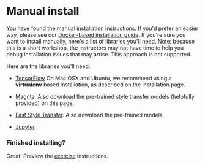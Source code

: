 # Manual install
You have found the manual installation instructions. If you'd prefer an easier way, please see our [Docker-based installation guide](markdown/install-and-use-docker.md). If you're sure you want to install manually, here's a list of libraries you'll need. Note: because this is a short workshop, the instructors may not have time to help you debug installation issues that may arrise. This approach is not supported. 

Here are the libraries you'll need:

* [TensorFlow](https://www.tensorflow.org) On Mac OSX and Ubuntu, we recommend using a **virtualenv** based installation, as described on the installation page.

* [Magnta](https://github.com/tensorflow/magenta/tree/master/magenta/models/image_stylization). Also download the pre-trained style transfer models (helpfully provided) on this page.

* [Fast Style Transfer](https://github.com/lengstrom/fast-style-transfer). Also download the pre-trained models.

* [Jupyter](http://jupyter.readthedocs.io/en/latest/install.html)

### Finished installing?
Great! Preview the [exercise](markdown/exercises.md) instructions.